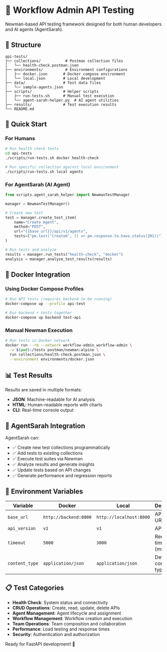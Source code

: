 # 🧪 Workflow Admin API Testing

Newman-based API testing framework designed for both human developers and AI agents (AgentSarah).

## 📁 Structure

```
api-tests/
├── collections/           # Postman collection files
│   └── health-check.postman.json
├── environments/          # Environment configurations  
│   ├── docker.json       # Docker compose environment
│   └── local.json        # Local development
├── data/                 # Test data files
│   └── sample-agents.json
├── scripts/              # Helper scripts
│   ├── run-tests.sh      # Manual test execution
│   └── agent-sarah-helper.py  # AI agent utilities
├── results/              # Test execution results
└── README.md
```

## 🚀 Quick Start

### For Humans

```bash
# Run health check tests
cd api-tests
./scripts/run-tests.sh docker health-check

# Run specific collection against local environment
./scripts/run-tests.sh local agents
```

### For AgentSarah (AI Agent)

```python
from scripts.agent_sarah_helper import NewmanTestManager

manager = NewmanTestManager()

# Create new test
test = manager.create_test_item(
    name="Create Agent",
    method="POST", 
    url="{{base_url}}/api/v1/agents",
    tests=["pm.test('Created', () => pm.response.to.have.status(201))"]
)

# Run tests and analyze
results = manager.run_tests("health-check", "docker")
analysis = manager.analyze_test_results(results)
```

## 🐳 Docker Integration

### Using Docker Compose Profiles

```bash
# Run API tests (requires backend to be running)
docker-compose up --profile api-test

# Run backend + tests together
docker-compose up backend test-api
```

### Manual Newman Execution

```bash
# Run tests in Docker network
docker run --rm --network workflow-admin_workflow-admin \
  -v $(pwd):/tests postman/newman:alpine \
  run collections/health-check.postman.json \
  --environment environments/docker.json
```

## 📊 Test Results

Results are saved in multiple formats:
- **JSON**: Machine-readable for AI analysis
- **HTML**: Human-readable reports with charts
- **CLI**: Real-time console output

## 🤖 AgentSarah Integration

AgentSarah can:
- ✅ Create new test collections programmatically
- ✅ Add tests to existing collections
- ✅ Execute test suites via Newman
- ✅ Analyze results and generate insights
- ✅ Update tests based on API changes
- ✅ Generate performance and regression reports

## 🔧 Environment Variables

| Variable | Docker | Local | Description |
|----------|---------|--------|-------------|
| `base_url` | `http://backend:8000` | `http://localhost:8000` | API base URL |
| `api_version` | `v1` | `v1` | API version |
| `timeout` | `5000` | `3000` | Request timeout (ms) |
| `content_type` | `application/json` | `application/json` | Default content type |

## 📋 Test Categories

- **Health Check**: System status and connectivity
- **CRUD Operations**: Create, read, update, delete APIs
- **Agent Management**: Agent lifecycle and assignment
- **Workflow Management**: Workflow creation and execution  
- **Team Operations**: Team composition and collaboration
- **Performance**: Load testing and response times
- **Security**: Authentication and authorization

Ready for FastAPI development! 🎯